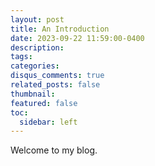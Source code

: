 ```yaml
---
layout: post
title: An Introduction
date: 2023-09-22 11:59:00-0400
description:
tags:
categories:
disqus_comments: true
related_posts: false
thumbnail:
featured: false
toc:
  sidebar: left
---
```


Welcome to my blog.
